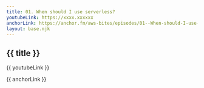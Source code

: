 ```yaml
---
title: 01. When should I use serverless?
youtubeLink: https://xxxx.xxxxxx
anchorLink: https://anchor.fm/aws-bites/episodes/01--When-should-I-use-serverless-e16s7td
layout: base.njk
---
```



## {{ title }}

{{ youtubeLink }}

{{ anchorLink }}